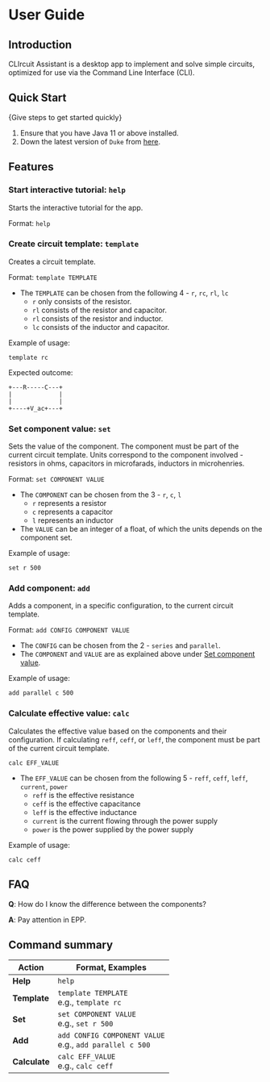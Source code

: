 # User Guide

## Introduction

CLIrcuit Assistant is a desktop app to implement and solve simple circuits, optimized for use via the Command Line Interface (CLI).

## Quick Start

{Give steps to get started quickly}

1. Ensure that you have Java 11 or above installed.
1. Down the latest version of `Duke` from [here](http://link.to/duke).

## Features 

### Start interactive tutorial: `help`

Starts the interactive tutorial for the app.

Format: `help`

### Create circuit template: `template`

Creates a circuit template.

Format: `template TEMPLATE`

* The `TEMPLATE` can be chosen from the following 4 - `r`, `rc`, `rl`, `lc`
    * `r` only consists of the resistor.
    * `rl` consists of the resistor and capacitor.
    * `rl` consists of the resistor and inductor.
    * `lc` consists of the inductor and capacitor.

Example of usage:

`template rc`

Expected outcome:

```
+---R-----C---+
|             |
|             |
+----+V_ac+---+
```

### Set component value: `set` <a name='set'></a>

Sets the value of the component. The component must be part of the current circuit template. Units correspond to the component involved - resistors in ohms, capacitors in microfarads, inductors in microhenries.

Format: `set COMPONENT VALUE`

* The `COMPONENT` can be chosen from the 3 - `r`, `c`, `l`
    * `r` represents a resistor
    * `c` represents a capacitor
    * `l` represents an inductor
* The `VALUE` can be an integer of a float, of which the units depends on the component set.

Example of usage:

`set r 500`

### Add component: `add`

Adds a component, in a specific configuration, to the current circuit template.

Format: `add CONFIG COMPONENT VALUE`

* The `CONFIG` can be chosen from the 2 - `series` and `parallel`.
* The `COMPONENT` and `VALUE` are as explained above under [Set component value](#set).

Example of usage:

`add parallel c 500`

### Calculate effective value: `calc`

Calculates the effective value based on the components and their configuration. If calculating `reff`, `ceff`, or `leff`, the component must be part of the current circuit template.

`calc EFF_VALUE`

* The `EFF_VALUE` can be chosen from the following 5 - `reff`, `ceff`, `leff`, `current`, `power`
    * `reff` is the effective resistance
    * `ceff` is the effective capacitance
    * `leff` is the effective inductance
    * `current` is the current flowing through the power supply
    * `power` is the power supplied by the power supply

Example of usage:

`calc ceff`

## FAQ

**Q**: How do I know the difference between the components?

**A**: Pay attention in EPP.

## Command summary

Action | Format, Examples
--------|------------------
**Help** | `help`
**Template** | `template TEMPLATE` <br> e.g., `template rc`
**Set** | `set COMPONENT VALUE` <br> e.g., `set r 500`
**Add** | `add CONFIG COMPONENT VALUE`<br> e.g., `add parallel c 500`
**Calculate** | `calc EFF_VALUE` <br> e.g., `calc ceff`
